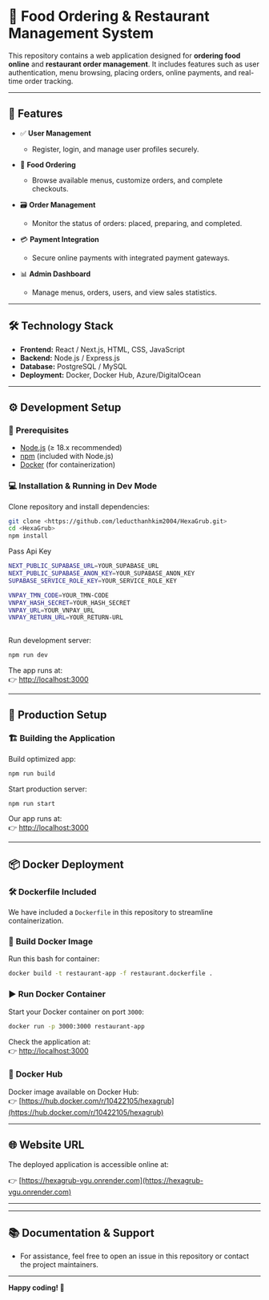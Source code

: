 
# 🍕 Food Ordering & Restaurant Management System

This repository contains a web application designed for **ordering food online** and **restaurant order management**. It includes features such as user authentication, menu browsing, placing orders, online payments, and real-time order tracking.

---

## 🚀 Features

- ✅ **User Management**
  - Register, login, and manage user profiles securely.

- 📖 **Food Ordering**
  - Browse available menus, customize orders, and complete checkouts.

- 🗃️ **Order Management**
  - Monitor the status of orders: placed, preparing, and completed.

- 💳 **Payment Integration**
  - Secure online payments with integrated payment gateways.

- 📊 **Admin Dashboard**
  - Manage menus, orders, users, and view sales statistics.

---

## 🛠️ Technology Stack

- **Frontend:** React / Next.js, HTML, CSS, JavaScript
- **Backend:** Node.js / Express.js
- **Database:** PostgreSQL / MySQL
- **Deployment:** Docker, Docker Hub, Azure/DigitalOcean

---

## ⚙️ Development Setup

### 📌 **Prerequisites**

- [Node.js](https://nodejs.org/) (≥ 18.x recommended)
- [npm](https://npmjs.com/) (included with Node.js)
- [Docker](https://www.docker.com/) (for containerization)

### 💻 **Installation & Running in Dev Mode**

Clone repository and install dependencies:

```bash
git clone <https://github.com/leducthanhkim2004/HexaGrub.git>
cd <HexaGrub>
npm install
```
Pass Api Key 
```bash
NEXT_PUBLIC_SUPABASE_URL=YOUR_SUPABASE_URL
NEXT_PUBLIC_SUPABASE_ANON_KEY=YOUR_SUPABASE_ANON_KEY
SUPABASE_SERVICE_ROLE_KEY=YOUR_SERVICE_ROLE_KEY

VNPAY_TMN_CODE=YOUR_TMN-CODE
VNPAY_HASH_SECRET=YOUR_HASH_SECRET
VNPAY_URL=YOUR_VNPAY_URL
VNPAY_RETURN_URL=YOUR_RETURN-URL
    
```
Run development server:

```bash
npm run dev
```

The app runs at:  
👉 [http://localhost:3000](http://localhost:3000)

---

## 🚦 Production Setup

### 🏗️ **Building the Application**

Build optimized app:

```bash
npm run build
```

Start production server:

```bash
npm run start
```

Our app runs at:  
👉 [http://localhost:3000](http://localhost:3000)

---

## 📦 Docker Deployment

### 🛠️ **Dockerfile Included**

We have included a `Dockerfile` in this repository to streamline containerization.

### 🐳 **Build Docker Image**

Run this bash for container:

```bash
docker build -t restaurant-app -f restaurant.dockerfile .

```

### ▶️ **Run Docker Container**

Start your Docker container on port `3000`:

```bash
docker run -p 3000:3000 restaurant-app
```

Check the application at:  
👉 [http://localhost:3000](http://localhost:3000)

### 📌 **Docker Hub**

Docker image available on Docker Hub:  
👉 [https://hub.docker.com/r/10422105/hexagrub](https://hub.docker.com/r/10422105/hexagrub)

---

## 🌐 Website URL

The deployed application is accessible online at:

👉 [https://hexagrub-vgu.onrender.com](https://hexagrub-vgu.onrender.com)

---
---

## 📚 Documentation & Support
- For assistance, feel free to open an issue in this repository or contact the project maintainers.

---

**Happy coding! 🚀**
